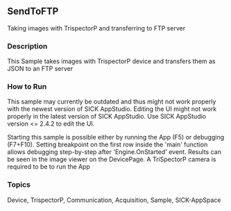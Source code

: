 ## SendToFTP

Taking images with TrispectorP and transferring to FTP server

### Description

This Sample takes images with TrispectorP device and transfers them
as JSON to an FTP server

### How to Run

This sample may currently be outdated and thus might not work properly with the newest version of SICK AppStudio.
Editing the UI might not work properly in the latest version of SICK AppStudio. Use SICK AppStudio version <= 2.4.2 to edit the UI.

Starting this sample is possible either by running the App (F5) or
debugging (F7+F10). Setting breakpoint on the first row inside the 'main'
function allows debugging step-by-step after 'Engine.OnStarted' event.
Results can be seen in the image viewer on the DevicePage. A TriSpectorP
camera is required to be to run the App

### Topics

Device, TrispectorP, Communication, Acquisition, Sample, SICK-AppSpace
